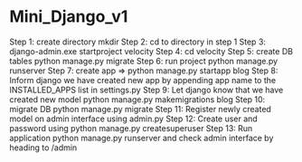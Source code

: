 # Mini_Django_v1
Step 1: create directory mkdir <project-root>
Step 2: cd to directory in step 1
Step 3: django-admin.exe startproject velocity
Step 4: cd velocity
Step 5: create DB tables python manage.py migrate
Step 6: run project python manage.py runserver
Step 7: create app => python manage.py startapp blog
Step 8: Inform django we have created new app by appending app name to the INSTALLED_APPS list in settings.py
Step 9: Let django know that we have created new model python manage.py makemigrations blog
Step 10: migrate DB python manage.py migrate
Step 11: Register newly created model on admin interface using admin.py
Step 12: Create user and password using python manage.py createsuperuser
Step 13: Run application python manage.py runserver and check admin interface by heading to /admin
